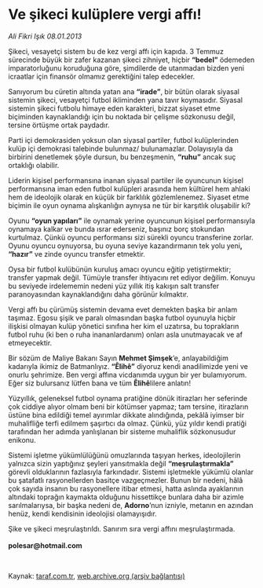 # Ve şikeci kulüplere vergi affı!

*Ali Fikri Işık 08.01.2013*

<div class="yazi"><p>Şikeci, vesayetçi sistem bu de kez vergi affı için kapıda. 3 Temmuz sürecinde büyük bir zafer kazanan şikeci zihniyet, hiçbir <b>“bedel”</b> ödemeden imparatorluğunu koruduğuna göre, şimdilerde de utanmadan bizden yeni icraatlar için finansör olmamız gerektiğini talep edecekler.</p>
<p>Sanıyorum bu cüretin altında yatan ana <b>“irade”</b>, bir bütün olarak siyasal sistemin şikeci, vesayetçi futbol ikliminden yana tavır koymasıdır. Siyasal sistemin şikeci futbolu himaye eden karakteri, bizzat siyaset etme biçiminden kaynaklandığı için bu noktada bir çelişme sözkonusu değil, tersine örtüşme ortak paydadır.</p>
<p>Parti içi demokrasiden yoksun olan siyasal partiler, futbol kulüplerinden kulüp içi demokrasi talebinde bulunmaz/ bulunamazlar. Dolayısıyla da birbirini denetlemek şöyle dursun, bu benzeşmenin, <b>“ruhu”</b> ancak suç ortaklığı olabilir.</p>
<p>Liderin kişisel performansına inanan siyasal partiler ile oyuncunun kişisel performansına iman eden futbol kulüpleri arasında hem kültürel hem ahlaki hem de ideolojik olarak en küçük bir farklılık gözlemlenemez. Siyaset etme biçimin ile oyun oynama alışkanlığın aynıysa ne tür bir karşıtlık oluşabilir ki? </p>
<p>Oyunu <b>“oyun yapıları”</b> ile oynamak yerine oyuncunun kişisel performansıyla oynamaya kalkar ve bunda ısrar ederseniz, başınız borç stokundan kurtulmaz. Çünkü oyuncu performansı sizi sürekli oyuncu transferine zorlar. Oyunu oyuncu oynuyorsa, bu oyuna seviye kazandırmanın tek yolu yeni<b>, “hazır”</b> ve zinde oyuncu transfer etmektir.</p>
<p>Oysa bir futbol kulübünün kuruluş amacı oyuncu eğitip yetiştirmektir; transfer yapmak değil. Tümüyle transfer ihtiyacını ret ediyor değilim. Konuyu bu seviyede irdelememin nedeni yüz yıllık itiş kakışın salt transfer paranoyasından kaynaklandığını daha görünür kılmaktır.</p>
<p>Vergi affı bu çürümüş sistemin devama evet demekten başka bir anlam taşımaz. Egosu şişik ve paralı olmasından başka futbol oyunuyla hiçbir ilişkisi olmayan kulüp yönetici sınıfına her kim el uzatırsa, bu toprakların futbol ruhu (ki ben o ruha inananlardanım) onları asla unutmayacak ve af etmeyecektir.</p>
<p>Bir sözüm de Maliye Bakanı Sayın <b>Mehmet Şimşek</b>’e, anlayabildiğim kadarıyla ikimiz de Batmanlıyız. <b>“Êlihê”</b> diyoruz kendi anadilimizde yeni ve onurlu şehrimize. Ben vergi affına vicdanımda uygun bir yer bulamıyorum. Eğer siz bulursanız lütfen bana ve tüm <b>Êlihê</b>lilere anlatın!</p>
<p>Yüzyıllık, geleneksel futbol oynama pratiğine dönük itirazları her seferinde çok ciddiye alıyor olmam beni bir kötümser yapmaz; tam tersine, itirazların üstüne bina edildiği temel ayırımlar dikkate alındığında, pekâlâ iyimser bir muhalifliğe terfi edilmem şaşırtıcı da olmaz. Çünkü, yüz yıldır kendi pratiği tarafından her adımda yanlışlanan bir sisteme muhaliflik sözkonusudur enikonu.</p>
<p>Sistemi işletme yükümlülüğünü omuzlarında taşıyan herkes, ideolojilerin yalnızca sizin yaptığınız şeyleri yansıtmakla değil <b>“meşrulaştırmakla” </b>görevli olduklarının fazlasıyla farkındadır. Sistemi işletmekle yükümlü olanlar bu şatafatlı rasyonellerden basitçe vazgeçmezler. Bunun bir nedeni, hâlâ çok sayıda insanın bu rasyonellere itibar etmesi, hatta aslında ayaklarının altındaki toprağın kaymakta olduğunu hissettikçe bunlara daha bir azimle sarılmalarıysa, bir başka nedeni de, <b>Adorno</b>’nun izniyle, metanın en azından henüz, kendi kendisinin ideolojisi olamayışıdır.</p>
<p>Şike ve şikeci meşrulaştırıldı. Sanırım sıra vergi affını meşrulaştırmada.<br/><br/><b>polesar@hotmail.com</b></p>
<p> </p>
</div>

Kaynak: [taraf.com.tr](http://www.taraf.com.tr/ali-fikri-isik/makale-ve-sikeci-kuluplere-vergi-affi.htm), [web.archive.org (arşiv bağlantısı)](http://web.archive.org/web/20131107110150/http://www.taraf.com.tr/ali-fikri-isik/makale-ve-sikeci-kuluplere-vergi-affi.htm)
